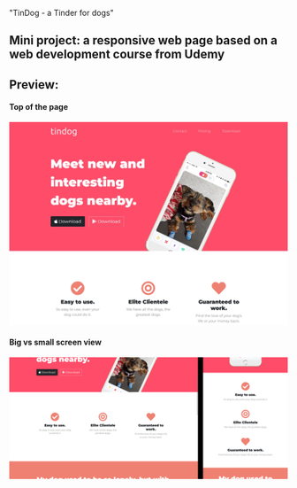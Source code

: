"TinDog - a Tinder for dogs"
## Mini project: a responsive web page based on a web development course from Udemy  
## Preview:
#### Top of the page
![fullscreen](https://github.com/FlyingMedusa/tinDog/blob/main/samples/fullscreen.jpg)
    <br>
#### Big vs small screen view
![big and small screen](https://github.com/FlyingMedusa/tinDog/blob/main/samples/big-small-screen.png)
    <br>